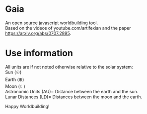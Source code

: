 # Gaia
An open source javascript worldbuilding tool.  
Based on the videos of youtube.com/artifexian and the paper https://arxiv.org/abs/0707.2895.  

# Use information
All units are if not noted otherwise relative to the solar system:  
Sun (☉)  
Earth (🜨)  
Moon (☾︎)  
Astronomic Units (AU)= Distance between the earth and the sun.  
Lunar Distances (LD)= Distances between the moon and the earth.  

Happy Worldbuilding!  
